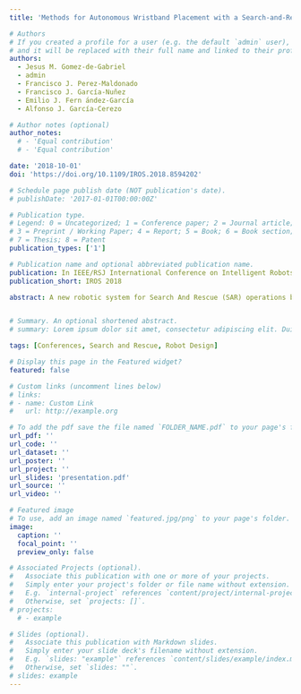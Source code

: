 ```yaml
---
title: 'Methods for Autonomous Wristband Placement with a Search-and-Rescue Aerial Manipulator'

# Authors
# If you created a profile for a user (e.g. the default `admin` user), write the username (folder name) here
# and it will be replaced with their full name and linked to their profile.
authors:
  - Jesus M. Gomez-de-Gabriel
  - admin
  - Francisco J. Perez-Maldonado
  - Francisco J. García-Nuñez
  - Emilio J. Fern ́andez-García
  - Alfonso J. García-Cerezo

# Author notes (optional)
author_notes:
  # - 'Equal contribution'
  # - 'Equal contribution'

date: '2018-10-01'
doi: 'https://doi.org/10.1109/IROS.2018.8594202'

# Schedule page publish date (NOT publication's date).
# publishDate: '2017-01-01T00:00:00Z'

# Publication type.
# Legend: 0 = Uncategorized; 1 = Conference paper; 2 = Journal article;
# 3 = Preprint / Working Paper; 4 = Report; 5 = Book; 6 = Book section;
# 7 = Thesis; 8 = Patent
publication_types: ['1']

# Publication name and optional abbreviated publication name.
publication: In IEEE/RSJ International Conference on Intelligent Robots and Systems (IROS) 2018
publication_short: IROS 2018

abstract: A new robotic system for Search And Rescue (SAR) operations based on the automatic wristband placement on the victims’ arm, which may provide identification, beaconing and remote sensor readings for continuous health monitoring. This paper focuses on the development of the automatic target localization and the device placement using an unmanned aerial manipulator. The automatic wrist detection and localization system uses an RGB-D camera and a convolutional neural network based on the region faster method (Faster R-CNN). A lightweight parallel delta manipulator with a large workspace has been built, and a new design of a wristband in the form of a passive detachable gripper, is presented, which under contact, automatically attaches to the human, while disengages from the manipulator. A new trajectory planning method has been used to minimize the torques caused by the external forces during contact, which cause attitude perturbations. Experiments have been done to evaluate the machine learning method for detection and location, and for the assessment of the performance of the trajectory planning method. The results show how the VGG-16 neural network provides a detection accuracy of 67.99%. Moreover, simulation experiments have been done to show that the new trajectories minimize the perturbations to the aerial platform.


# Summary. An optional shortened abstract.
# summary: Lorem ipsum dolor sit amet, consectetur adipiscing elit. Duis posuere tellus ac convallis placerat. Proin tincidunt magna sed ex sollicitudin condimentum.

tags: [Conferences, Search and Rescue, Robot Design]

# Display this page in the Featured widget?
featured: false

# Custom links (uncomment lines below)
# links:
# - name: Custom Link
#   url: http://example.org

# To add the pdf save the file named `FOLDER_NAME.pdf` to your page's folder.
url_pdf: ''
url_code: ''
url_dataset: ''
url_poster: ''
url_project: ''
url_slides: 'presentation.pdf'
url_source: ''
url_video: ''

# Featured image
# To use, add an image named `featured.jpg/png` to your page's folder.
image:
  caption: ''
  focal_point: ''
  preview_only: false

# Associated Projects (optional).
#   Associate this publication with one or more of your projects.
#   Simply enter your project's folder or file name without extension.
#   E.g. `internal-project` references `content/project/internal-project/index.md`.
#   Otherwise, set `projects: []`.
# projects:
  # - example

# Slides (optional).
#   Associate this publication with Markdown slides.
#   Simply enter your slide deck's filename without extension.
#   E.g. `slides: "example"` references `content/slides/example/index.md`.
#   Otherwise, set `slides: ""`.
# slides: example
---
```


<!-- {{% callout note %}}
Click the _Cite_ button above to demo the feature to enable visitors to import publication metadata into their reference management software.
{{% /callout %}}

{{% callout note %}}
Create your slides in Markdown - click the _Slides_ button to check out the example.
{{% /callout %}}

Supplementary notes can be added here, including [code, math, and images](https://wowchemy.com/docs/writing-markdown-latex/). -->
